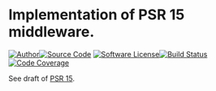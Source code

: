 # Implementation of PSR 15 middleware.

[![Author](http://img.shields.io/badge/author-iwyg-blue.svg?style=flat-square)](https://github.com/iwyg)[![Source Code](http://img.shields.io/badge/source-lucid/infusion-blue.svg?style=flat-square)](https://github.com/lucidphp/infusion/tree/develop)
[![Software License](https://img.shields.io/badge/license-MIT-brightgreen.svg?style=flat-square)](https://github.com/lucidphp/infusion/blob/develop/LICENSE.md)[![Build Status](https://img.shields.io/travis/lucidphp/infusion/develop.svg?style=flat-square)](https://travis-ci.org/lucidphp/infusion)[![Code Coverage](https://img.shields.io/coveralls/lucidphp/infusion/develop.svg?style=flat-square)](https://coveralls.io/r/lucidphp/infusion)

<!--
[![HHVM](https://img.shields.io/hhvm/lucid/infusion/dev-develop.svg?style=flat-square)](http://hhvm.h4cc.de/package/lucid/infusion)
-->

See draft of [PSR 15](https://github.com/php-fig/fig-standards/blob/develop/proposed/http-middleware/middleware.md).
